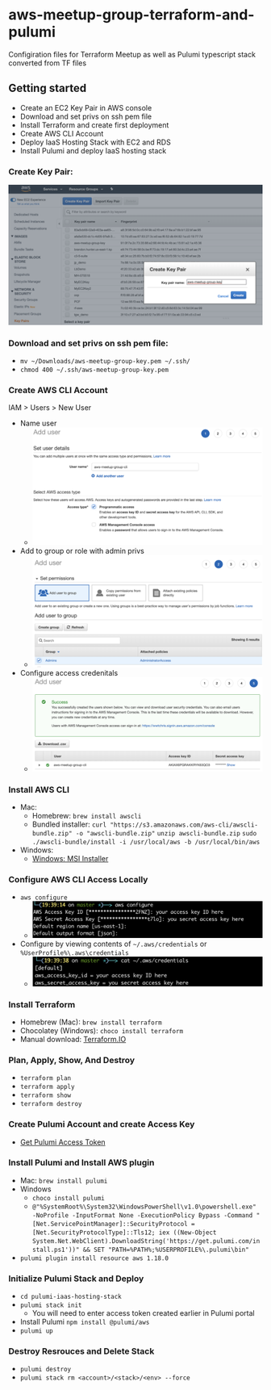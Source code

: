 # aws-meetup-group-terraform-and-pulumi
Configiration files for Terraform Meetup as well as Pulumi typescript stack converted from TF files

## Getting started
 * Create an EC2 Key Pair in AWS console
 * Download and set privs on ssh pem file
 * Install Terraform and create first deployment
 * Create AWS CLI Account
 * Deploy IaaS Hosting Stack with EC2 and RDS
 * Install Pulumi and deploy IaaS hosting stack

### Create Key Pair:
![Create Key Pair](images/ec2KeyPair.png "Create Key Pair")

### Download and set privs on ssh pem file:
* `mv ~/Downloads/aws-meetup-group-key.pem ~/.ssh/`
* `chmod 400 ~/.ssh/aws-meetup-group-key.pem`

### Create AWS CLI Account
IAM > Users > New User
* Name user
    - ![Name User](images/newUser.png "New User")
* Add to group or role with admin privs
    - ![Add User To Group](images/addUserToGroup.png "Add User To Group")
* Configure access credenitals
    - ![Configure Credentials](images/newUserAccessCredentials.png "Configure Credentials")

### Install AWS CLI
* Mac: 
    - Homebrew: `brew install awscli `
    - Bundled installer:
        `curl "https://s3.amazonaws.com/aws-cli/awscli-bundle.zip" -o "awscli-bundle.zip"`
        `unzip awscli-bundle.zip`
        `sudo ./awscli-bundle/install -i /usr/local/aws -b /usr/local/bin/aws`
* Windows:
    - [Windows: MSI Installer](https://docs.aws.amazon.com/cli/latest/userguide/install-windows.html#install-msi-on-windows)

### Configure AWS CLI Access Locally
* `aws configure`
    - ![Configure Credentials](images/awsConfigure.png "Configure Credentials")
* Configure by viewing contents of `~/.aws/credentials` or `%UserProfile%\.aws\credentials`
    - ![Verify Credentials](images/awsConfigureVerification.png "Verify Credentials")

### Install Terraform
* Homebrew (Mac): `brew install terraform`
* Chocolatey (Windows): `choco install terraform`
* Manual download: [Terraform.IO](https://www.terraform.io/downloads.html)

### Plan, Apply, Show, And Destroy
* `terraform plan`
* `terraform apply`
* `terraform show`
* `terraform destroy`

### Create Pulumi Account and create Access Key
* [Get Pulumi Access Token](https://app.pulumi.com/account/tokens)

### Install Pulumi and Install AWS plugin
* Mac: `brew install pulumi`
* Windows
    - `choco install pulumi`
    - `@"%SystemRoot%\System32\WindowsPowerShell\v1.0\powershell.exe" -NoProfile -InputFormat None -ExecutionPolicy Bypass -Command "[Net.ServicePointManager]::SecurityProtocol = [Net.SecurityProtocolType]::Tls12; iex ((New-Object System.Net.WebClient).DownloadString('https://get.pulumi.com/install.ps1'))" && SET "PATH=%PATH%;%USERPROFILE%\.pulumi\bin"`
* `pulumi plugin install resource aws 1.18.0`

### Initialize Pulumi Stack and Deploy
* `cd pulumi-iaas-hosting-stack`
* `pulumi stack init`
    - You will need to enter access token created earlier in Pulumi portal
* Install Pulumi `npm install @pulumi/aws`
* `pulumi up`

### Destroy Resrouces and Delete Stack
* `pulumi destroy`
* `pulumi stack rm <account>/<stack>/<env> --force`


